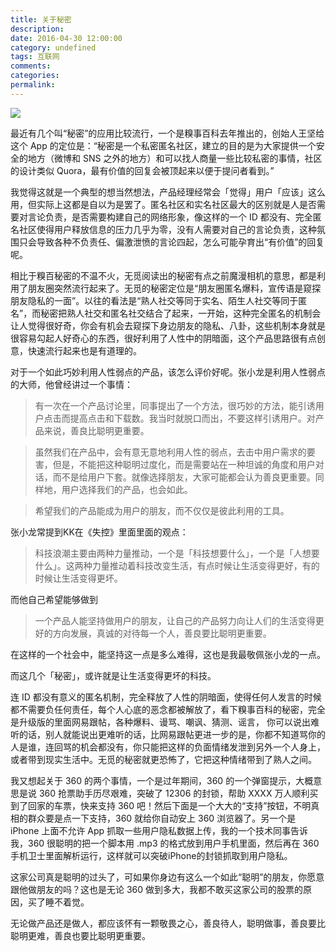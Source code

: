 ```yaml
---
title: 关于秘密
description:
date: 2016-04-30 12:00:00
category: undefined
tags: 互联网
comments:
categories:
permalink:
---
```



![](http://theundercoverrecruiter.com/wp-content/uploads/2016/04/secret-shhh.jpg)

最近有几个叫“秘密”的应用比较流行，一个是糗事百科去年推出的，创始人王坚给这个 App 的定位是：“秘密是一个私密匿名社区，建立的目的是为大家提供一个安全的地方（微博和 SNS 之外的地方）和可以找人商量一些比较私密的事情，社区的设计类似 Quora，最有价值的回复会被顶起来以便于提问者看到。”

我觉得这就是一个典型的想当然想法，产品经理经常会「觉得」用户「应该」这么用，但实际上这都是自以为是罢了。匿名社区和实名社区最大的区别就是人是否需要对言论负责，是否需要构建自己的网络形象，像这样的一个 ID 都没有、完全匿名社区使得用户释放信息的压力几乎为零，没有人需要对自己的言论负责，这种氛围只会导致各种不负责任、偏激泄愤的言论四起，怎么可能孕育出“有价值”的回复呢。

<!--more-->

相比于糗百秘密的不温不火，无觅阅读出的秘密有点之前魔漫相机的意思，都是利用了朋友圈突然流行起来了。无觅的秘密定位是“朋友圈匿名爆料，宣传语是窥探朋友隐私的一面”。以往的看法是“熟人社交等同于实名、陌生人社交等同于匿名”，而秘密把熟人社交和匿名社交结合了起来，一开始，这种完全匿名的机制会让人觉得很好奇，你会有机会去窥探下身边朋友的隐私、八卦，这些机制本身就是很容易勾起人好奇心的东西，很好利用了人性中的阴暗面，这个产品思路很有点创意，快速流行起来也是有道理的。

对于一个如此巧妙利用人性弱点的产品，该怎么评价好呢。张小龙是利用人性弱点的大师，他曾经讲过一个事情：

>有一次在一个产品讨论里，同事提出了一个方法，很巧妙的方法，能引诱用户点击而提高点击和下载数。我当时就脱口而出，不要这样引诱用户。对产品来说，善良比聪明更重要。

>虽然我们在产品中，会有意无意地利用人性的弱点，去击中用户需求的要害，但是，不能把这种聪明过度化，而是需要站在一种坦诚的角度和用户对话，而不是给用户下套。就像选择朋友，大家可能都会认为善良更重要。同样地，用户选择我们的产品，也会如此。

>希望我们的产品能成为用户的朋友，而不仅仅是彼此利用的工具。

张小龙常提到KK在《失控》里面里面的观点：

>科技浪潮主要由两种力量推动，一个是「科技想要什么」，一个是「人想要什么」。这两种力量推动着科技改变生活，有点时候让生活变得更好，有的时候让生活变得更坏。

而他自己希望能够做到

>一个产品人能坚持做用户的朋友，让自己的产品努力向让人们的生活变得更好的方向发展，真诚的对待每一个人，善良要比聪明更重要。

在这样的一个社会中，能坚持这一点是多么难得，这也是我最敬佩张小龙的一点。

而这几个「秘密」，或许就是让生活变得更坏的科技。

连 ID 都没有意义的匿名机制，完全释放了人性的阴暗面，使得任何人发言的时候都不需要负任何责任，每个人心底的恶念都被解放了，看下糗事百科的秘密，完全是升级版的里面网易跟帖，各种爆料、谩骂、嘲讽、猜测、谣言， 你可以说出难听的话，别人就能说出更难听的话，比网易跟帖更进一步的是，你都不知道骂你的人是谁，连回骂的机会都没有，你只能把这样的负面情绪发泄到另外一个人身上，或者带到现实生活中。无觅的秘密就更恐怖了，它把这种情绪带到了熟人之间。

我又想起关于 360 的两个事情，一个是过年期间，360 的一个弹窗提示，大概意思是说 360 抢票助手历尽艰难，突破了 12306 的封锁，帮助 XXXX 万人顺利买到了回家的车票，快来支持 360 吧！然后下面是一个大大的“支持”按钮，不明真相的群众要是点一下支持，360 就给你自动安上 360 浏览器了。另一个是 iPhone 上面不允许 App 抓取一些用户隐私数据上传，我的一个技术同事告诉我，360 很聪明的把一个脚本用 .mp3 的格式放到用户手机里面，然后再在 360 手机卫士里面解析运行，这样就可以突破iPhone的封锁抓取到用户隐私。

这家公司真是聪明的过头了，可如果你身边有这么一个如此“聪明”的朋友，你愿意跟他做朋友的吗？这也是无论 360 做到多大，我都不敢买这家公司的股票的原因，买了睡不着觉。

无论做产品还是做人，都应该怀有一颗敬畏之心，善良待人，聪明做事，善良要比聪明更难，善良也要比聪明更重要。
